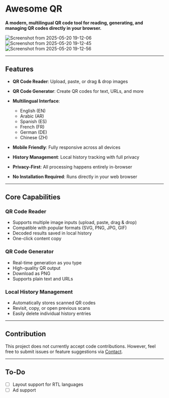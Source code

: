 # Awesome QR

**A modern, multilingual QR code tool for reading, generating, and managing QR codes directly in your browser.**

![Screenshot from 2025-05-20 19-12-06](https://github.com/user-attachments/assets/c17adada-36d3-41ca-9720-58c744a1034f)
![Screenshot from 2025-05-20 19-12-45](https://github.com/user-attachments/assets/5c400244-950f-40e0-bf97-9efc1a18fb77)
![Screenshot from 2025-05-20 19-12-56](https://github.com/user-attachments/assets/f3508909-5b28-4b38-9919-1327e3a539f9)

---

## Features

* **QR Code Reader**: Upload, paste, or drag & drop images
* **QR Code Generator**: Create QR codes for text, URLs, and more
* **Multilingual Interface**:

  * English (EN)
  * Arabic (AR)
  * Spanish (ES)
  * French (FR)
  * German (DE)
  * Chinese (ZH)
* **Mobile Friendly**: Fully responsive across all devices
* **History Management**: Local history tracking with full privacy
* **Privacy-First**: All processing happens entirely in-browser
* **No Installation Required**: Runs directly in your web browser

---

## Core Capabilities

### QR Code Reader

* Supports multiple image inputs (upload, paste, drag & drop)
* Compatible with popular formats (SVG, PNG, JPG, GIF)
* Decoded results saved in local history
* One-click content copy

### QR Code Generator

* Real-time generation as you type
* High-quality QR output
* Download as PNG
* Supports plain text and URLs

### Local History Management

* Automatically stores scanned QR codes
* Revisit, copy, or open previous scans
* Easily delete individual history entries

---

## Contribution

This project does not currently accept code contributions.
However, feel free to submit issues or feature suggestions via [Contact](https://mohammad.is-a.dev/contact).

---

## To-Do

* [ ] Layout support for RTL languages
* [ ] Ad support
